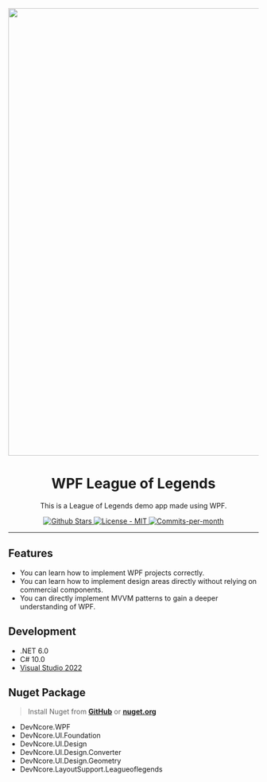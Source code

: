 <div align="center">
  <img src="https://user-images.githubusercontent.com/74305823/140320827-2098e387-1c40-440d-bc3c-bf0703d2ed00.png" width="900"/>
</div>

<h1 align="center">
    WPF League of Legends
</h1>

<p align="center">
    This is a League of Legends demo app made using WPF.
</p>

<p align="center">
  <a href="https://github.com/devncore/leagueoflegends/stargazers">
    <img src="https://img.shields.io/github/stars/devncore/leagueoflegends?style=for-the-badge" alt="Github Stars">
  </a>
  <a href="https://github.com/devncore/leagueoflegends/blob/master/LICENSE">
      <img src="https://img.shields.io/github/license/devncore/leagueoflegends?style=for-the-badge" alt="License - MIT" />
  </a>
  <a href="https://github.com/devncore/leagueoflegends/pulse">
      <img src="https://img.shields.io/github/commit-activity/m/devncore/leagueoflegends?style=for-the-badge" alt="Commits-per-month">
  </a>
</p>

 ---
 
## Features
- You can learn how to implement WPF projects correctly.
- You can learn how to implement design areas directly without relying on commercial components.
- You can directly implement MVVM patterns to gain a deeper understanding of WPF.

## Development
- .NET 6.0
- C# 10.0
- [Visual Studio 2022](https://visualstudio.microsoft.com/vs/)

## Nuget Package 
> Install Nuget from [**GitHub**][nuget-github] or [**nuget.org**][nuget-org]

- DevNcore.WPF
- DevNcore.UI.Foundation
- DevNcore.UI.Design
- DevNcore.UI.Design.Converter
- DevNcore.UI.Design.Geometry
- DevNcore.LayoutSupport.Leagueoflegends

[nuget-github]: https://github.com/orgs/devncore/packages?repo_name=devncore  
[nuget-org]: https://www.nuget.org/profiles/DevNcore
